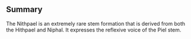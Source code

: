 ## Summary
The Nithpael is an extremely rare stem formation that is derived from both the Hithpael and Niphal.  It expresses the reflexive voice of the Piel stem.